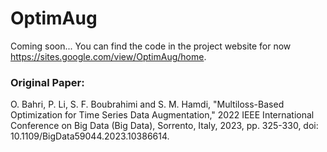 # OptimAug
Coming soon... You can find the code in the project website for now https://sites.google.com/view/OptimAug/home.

### Original Paper: <br />
O. Bahri, P. Li, S. F. Boubrahimi and S. M. Hamdi, "Multiloss-Based Optimization for Time Series Data Augmentation," 2022 IEEE International Conference on Big Data (Big Data), Sorrento, Italy, 2023, pp. 325-330, doi: 10.1109/BigData59044.2023.10386614.
